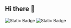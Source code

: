 ## Hi there 👋

<img alt="Static Badge" src="https://img.shields.io/badge/Telegram-blue?style=for-the-badge&logo=telegram&logoColor=white&link=https%3A%2F%2Ft.me%2Fuzi_smuzi">
<img alt="Static Badge" src="https://img.shields.io/badge/vk-%23309fee?style=for-the-badge&logo=vk&logoColor=white&link=https%3A%2F%2Fvk.com%2Fuzi_smuzii">

<!--<img alt="Static Badge" src="https://img.shields.io/badge/python-blue?style=plastic&logo=python&logoColor=white">
<img src="https://github.com/ShlenkinVV/ShlenkinVV/blob/main/14.gif" width=300>-->
<!--
**ShlenkinVV/ShlenkinVV** is a ✨ _special_ ✨ repository because its `README.md` (this file) appears on your GitHub profile.

Here are some ideas to get you started:

- 🔭 I’m currently working on ...
- 🌱 I’m currently learning ...
- 👯 I’m looking to collaborate on ...
- 🤔 I’m looking for help with ...
- 💬 Ask me about ...
- 📫 How to reach me: ...
- 😄 Pronouns: ...
- ⚡ Fun fact: ...
-->
